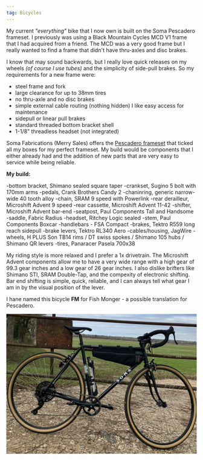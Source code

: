```yaml
---
tag: Bicycles
---
```

My current *"everything"* bike that I now own is built on the Soma Pescadero frameset. I previously was using a Black Mountain Cycles MCD V1 frame that I had acquired from a friend. The MCD was a very good frame but I really wanted to find a frame that didn't have thru-axles and disc brakes.

I know that may sound backwards, but I really love quick releases on my wheels *(of course I use tubes)* and the simplicity of side-pull brakes. So my requirements for a new frame were:

- steel frame and fork
- large clearance for up to 38mm tires
- no thru-axle and no disc brakes
- simple external cable routing (nothing hidden) I like easy access for maintenance
- sidepull or linear pull brakes
- standard threaded bottom bracket shell
- 1-1/8" threadless headset (not integrated)

Soma Fabrications (Merry Sales) offers the [Pescadero frameset](https://www.somafab.com/archives/product/pescadero-frame-set) that ticked all my boxes for my perfect frameset. My build would be components that I either already had and the addition of new parts that are very easy to service while being reliable.

**My build:**

-bottom bracket, Shimano sealed square taper
-crankset, Sugino 5 bolt with 170mm arms
-pedals, Crank Brothers Candy 2
-chaninring, generic narrow-wide 40 tooth alloy
-chain, SRAM 9 speed with Powerlink
-rear derailleur, Microshift Advent 9 speed
-rear cassette, Microshift Advent 11-42
-shifter, Microshift Advent bar-end
-seatpost, Paul Components Tall and Handsome
-saddle, Fabric Radius
-headset, Ritchey Logic sealed
-stem, Paul Components Boxcar
-handlebars - FSA Compact
-brakes, Tektro R559 long reach sidepull
-brake levers, Tektro RL340 Aero
-cables/housing, JagWire
-wheels, H PLUS Son TB14 rims / DT swiss spokes / Shimano 105 hubs / Shimano QR levers
-tires, Panaracer Pasela 700x38

My riding style is more relaxed and I prefer a 1x drivetrain. The Microshift Advent components allow me to have a very wide range with a high gear of 99.3 gear inches and a low gear of 26 gear inches. I also dislike brifters like Shimano STI, SRAM Double-Tap, and the compexity of electronic shifting. Bar end shifting is simple, quick, reliable, and I can always tell what gear I am in by the visual position of the lever.

I hane named this bicycle **FM** for Fish Monger - a possible translation for Pescadero.

![FM the Pescadero](/../pics/fm.jpg)
